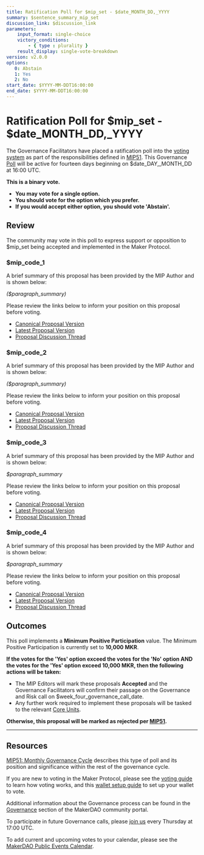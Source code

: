 ```yaml
---
title: Ratification Poll for $mip_set - $date_MONTH_DD,_YYYY
summary: $sentence_summary_mip_set
discussion_link: $discussion_link
parameters:
    input_format: single-choice
    victory_conditions:
        - { type : plurality }
    result_display: single-vote-breakdown
version: v2.0.0
options:
   0: Abstain
   1: Yes
   2: No
start_date: $YYYY-MM-DDT16:00:00
end_date: $YYYY-MM-DDT16:00:00
---
```

# Ratification Poll for $mip_set - $date_MONTH_DD,_YYYY

The Governance Facilitators have placed a ratification poll into the [voting system](https://vote.makerdao.com/polling) as part of the responsibilities defined in [MIP51](https://mips.makerdao.com/mips/details/MIP51). This Governance [Poll](https://community-development.makerdao.com/en/learn/governance/on-chain-gov) will be active for fourteen days beginning on $date_DAY,_MONTH_DD at 16:00 UTC.

**This is a binary vote.** 
- **You may vote for a single option.** 
- **You should vote for the option which you prefer.**
- **If you would accept either option, you should vote 'Abstain'.**

## Review

The community may vote in this poll to express support or opposition to $mip_set being accepted and implemented in the Maker Protocol.

### $mip_code_1

A brief summary of this proposal has been provided by the MIP Author and is shown below:

*($paragraph_summary)*

Please review the links below to inform your position on this proposal before voting.
* [Canonical Proposal Version]($link_to_github_commit_version)
* [Latest Proposal Version]($link_to_portal_version)
* [Proposal Discussion Thread]($discussion_link)

### $mip_code_2

A brief summary of this proposal has been provided by the MIP Author and is shown below:

*($paragraph_summary)*

Please review the links below to inform your position on this proposal before voting.
* [Canonical Proposal Version]($link_to_github_commit_version)
* [Latest Proposal Version]($link_to_portal_version)
* [Proposal Discussion Thread]($discussion_link)

### $mip_code_3

A brief summary of this proposal has been provided by the MIP Author and is shown below:

*$paragraph_summary*

Please review the links below to inform your position on this proposal before voting.
* [Canonical Proposal Version]($link_to_github_commit_version)
* [Latest Proposal Version]($link_to_portal_version)
* [Proposal Discussion Thread]($discussion_link)

### $mip_code_4

A brief summary of this proposal has been provided by the MIP Author and is shown below:

*$paragraph_summary*

Please review the links below to inform your position on this proposal before voting.
* [Canonical Proposal Version]($link_to_github_commit_version)
* [Latest Proposal Version]($link_to_portal_version)
* [Proposal Discussion Thread]($discussion_link)

## Outcomes

This poll implements a **Minimum Positive Participation** value. The Minimum Positive Participation is currently set to **10,000 MKR**.

**If the votes for the 'Yes' option exceed the votes for the 'No' option AND the votes for the 'Yes' option exceed 10,000 MKR, then the following actions will be taken:**
* The MIP Editors will mark these proposals **Accepted** and the Governance Facilitators will confirm their passage on the Governance and Risk call on $week_four_governance_call_date. 
* Any further work required to implement these proposals will be tasked to the relevant [Core Units](https://mips.makerdao.com/mips/details/MIP38#mip38c2-core-unit-state).

**Otherwise, this proposal will be marked as rejected per [MIP51](https://mips.makerdao.com/mips/details/MIP51#mip51c2-ratification-poll).**

---

## Resources

[MIP51: Monthly Governance Cycle](https://mips.makerdao.com/mips/details/MIP51) describes this type of poll and its position and significance within the rest of the governance cycle.

If you are new to voting in the Maker Protocol, please see the [voting guide](https://community-development.makerdao.com/en/learn/governance/how-voting-works/) to learn how voting works, and this [wallet setup guide](https://community-development.makerdao.com/en/learn/governance/voting-setup/) to set up your wallet to vote.

Additional information about the Governance process can be found in the [Governance](https://community-development.makerdao.com/en/learn/governance) section of the MakerDAO community portal.

To participate in future Governance calls, please [join us](https://github.com/makerdao/community/tree/master/governance/governance-and-risk-meetings) every Thursday at 17:00 UTC.

To add current and upcoming votes to your calendar, please see the [MakerDAO Public Events Calendar](https://calendar.google.com/calendar/embed?src=makerdao.com_3efhm2ghipksegl009ktniomdk%40group.calendar.google.com&ctz=UTC&mode=week&showCalendars=0&showPrint=0).
